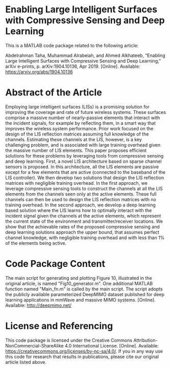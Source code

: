 # Enabling Large Intelligent Surfaces with Compressive Sensing and Deep Learning
This is a MATLAB code package related to the following article: 

Abdelrahman Taha, Muhammad Alrabeiah, and Ahmed Alkhateeb, “Enabling Large Intelligent Surfaces with Compressive Sensing and Deep Learning,” arXiv e-prints, p. arXiv:1904.10136, Apr 2019. [Online]. Available: https://arxiv.org/abs/1904.10136
# Abstract of the Article
Employing large intelligent surfaces (LISs) is a promising solution for improving the coverage and rate of future wireless systems. These surfaces comprise a massive number of nearly-passive elements that interact with the incident signals, for example by reflecting them, in a smart way that improves the wireless system performance. Prior work focused on the design of the LIS reflection matrices assuming full knowledge of the channels. Estimating these channels at the LIS, however, is a key challenging problem, and is associated with large training overhead given the massive number of LIS elements. This paper proposes efficient solutions for these problems by leveraging tools from compressive sensing and deep learning. First, a novel LIS architecture based on sparse channel sensors is proposed. In this architecture, all the LIS elements are passive except for a few elements that are active (connected to the baseband of the LIS controller). We then develop two solutions that design the LIS reflection matrices with negligible training overhead. In the first approach, we leverage compressive sensing tools to construct the channels at all the LIS elements from the channels seen only at the active elements. These full channels can then be used to design the LIS reflection matrices with no training overhead. In the second approach, we develop a deep learning based solution where the LIS learns how to optimally interact with the incident signal given the channels at the active elements, which represent the current state of the environment and transmitter/receiver locations. We show that the achievable rates of the proposed compressive sensing and deep learning solutions approach the upper bound, that assumes perfect channel knowledge, with negligible training overhead and with less than 1% of the elements being active.
# Code Package Content
The main script for generating and plotting Figure 10, illustrated in the original article, is named "Fig10_generator.m". 
One additional MATLAB function named "Main_fn.m" is called by the main script.
The script adopts the publicly available parameterized DeepMIMO dataset published for deep learning applications in mmWave and massive MIMO systems. [Online]. Available: http://deepmimo.net/
# License and Referencing
This code package is licensed under the Creative Commons Attribution-NonCommercial-ShareAlike 4.0 International License. [Online]. Available: https://creativecommons.org/licenses/by-nc-sa/4.0/. 
If you in any way use this code for research that results in publications, please cite our original article listed above.
